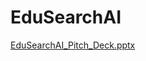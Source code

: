 # EduSearchAI
[EduSearchAI_Pitch_Deck.pptx](https://github.com/user-attachments/files/21163781/EduSearchAI_Pitch_Deck.pptx)
